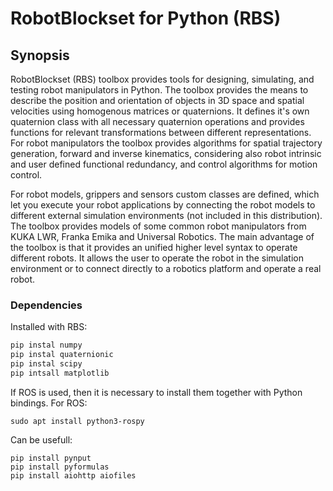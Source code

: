 # RobotBlockset for Python (RBS)


## Synopsis

RobotBlockset (RBS) toolbox provides tools for designing, simulating, and testing  robot manipulators in Python. The toolbox provides the means to describe the position and orientation of objects in 3D space and spatial velocities using homogenous matrices or  quaternions. It defines it's own quaternion class with all necessary quaternion operations  and provides functions for relevant transformations between different representations. For robot manipulators the toolbox provides algorithms for spatial trajectory generation, forward and inverse kinematics, considering also robot intrinsic and user defined functional redundancy, and control algorithms for motion control. 

For robot models, grippers and sensors custom classes are defined, which let you execute your robot applications by connecting the robot models to different external simulation environments (not included in this distribution). The toolbox provides models of some common robot manipulators from KUKA LWR, Franka Emika and Universal Robotics. The main advantage of the toolbox is that it provides an unified higher level syntax to operate different robots. It allows the user to operate the robot in the simulation environment or to connect directly to  a robotics platform and operate a real robot.

### Dependencies

Installed with RBS:

```python
pip instal numpy
pip instal quaternionic
pip instal scipy
pip intsall matplotlib
```

If ROS is used, then it is necessary to install them together with Python bindings. For ROS:

```
sudo apt install python3-rospy
```


Can be usefull:

```
pip install pynput
pip install pyformulas
pip install aiohttp aiofiles
```


